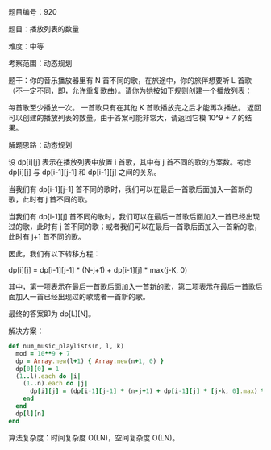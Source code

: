 题目编号：920

题目：播放列表的数量

难度：中等

考察范围：动态规划

题干：你的音乐播放器里有 N 首不同的歌，在旅途中，你的旅伴想要听 L 首歌（不一定不同，即，允许重复歌曲）。请你为她按如下规则创建一个播放列表：

每首歌至少播放一次。
一首歌只有在其他 K 首歌播放完之后才能再次播放。
返回可以创建的播放列表的数量。由于答案可能非常大，请返回它模 10^9 + 7 的结果。

解题思路：动态规划

设 dp[i][j] 表示在播放列表中放置 i 首歌，其中有 j 首不同的歌的方案数。考虑 dp[i][j] 与 dp[i-1][j-1] 和 dp[i-1][j] 之间的关系。

当我们有 dp[i-1][j-1] 首不同的歌时，我们可以在最后一首歌后面加入一首新的歌，此时有 j 首不同的歌。

当我们有 dp[i-1][j] 首不同的歌时，我们可以在最后一首歌后面加入一首已经出现过的歌，此时有 j 首不同的歌；或者我们可以在最后一首歌后面加入一首新的歌，此时有 j+1 首不同的歌。

因此，我们有以下转移方程：

dp[i][j] = dp[i-1][j-1] * (N-j+1) + dp[i-1][j] * max(j-K, 0)

其中，第一项表示在最后一首歌后面加入一首新的歌，第二项表示在最后一首歌后面加入一首已经出现过的歌或者一首新的歌。

最终的答案即为 dp[L][N]。

解决方案：

```ruby
def num_music_playlists(n, l, k)
  mod = 10**9 + 7
  dp = Array.new(l+1) { Array.new(n+1, 0) }
  dp[0][0] = 1
  (1..l).each do |i|
    (1..n).each do |j|
      dp[i][j] = (dp[i-1][j-1] * (n-j+1) + dp[i-1][j] * [j-k, 0].max) % mod
    end
  end
  dp[l][n]
end
```

算法复杂度：时间复杂度 O(LN)，空间复杂度 O(LN)。